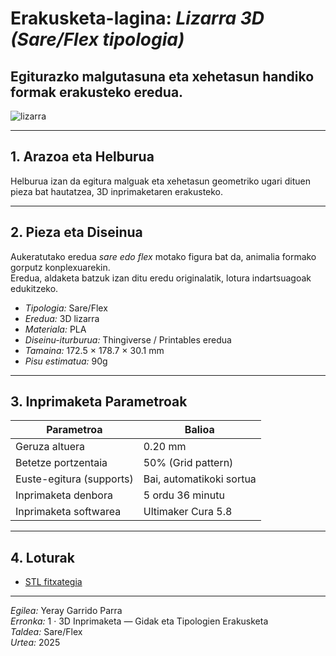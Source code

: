 # Erakusketa-lagina: *Lizarra 3D (Sare/Flex tipologia)*

## Egiturazko malgutasuna eta xehetasun handiko formak erakusteko eredua.

![lizarra](lagarto_3d.jpg)

---

## 1. Arazoa eta Helburua 
Helburua izan da egitura malguak eta xehetasun geometriko ugari dituen pieza bat hautatzea, 3D inprimaketaren  erakusteko.

---

## 2. Pieza eta Diseinua
Aukeratutako eredua *sare edo flex* motako figura bat da, animalia formako gorputz konplexuarekin.  
Eredua, aldaketa batzuk izan ditu eredu originalatik, lotura indartsuagoak edukitzeko.

- *Tipologia:* Sare/Flex  
- *Eredua:* 3D lizarra 
- *Materiala:* PLA
- *Diseinu-iturburua:* Thingiverse / Printables eredua  
- *Tamaina:* 172.5 × 178.7 × 30.1 mm  
- *Pisu estimatua:* 90g 

---

## 3. Inprimaketa Parametroak
| Parametroa | Balioa |
|-------------|--------|
| Geruza altuera | 0.20 mm |
| Betetze portzentaia | 50% (Grid pattern) |
| Euste-egitura (supports) | Bai, automatikoki sortua |
| Inprimaketa denbora | 5 ordu 36 minutu |
| Inprimaketa softwarea | Ultimaker Cura 5.8 |

---

## 4. Loturak
- [STL fitxategia](./lizar_artikulatua.stl)  

---

*Egilea:* Yeray Garrido Parra  
*Erronka:* 1 · 3D Inprimaketa — Gidak eta Tipologien Erakusketa  
*Taldea:* Sare/Flex  
*Urtea:* 2025
